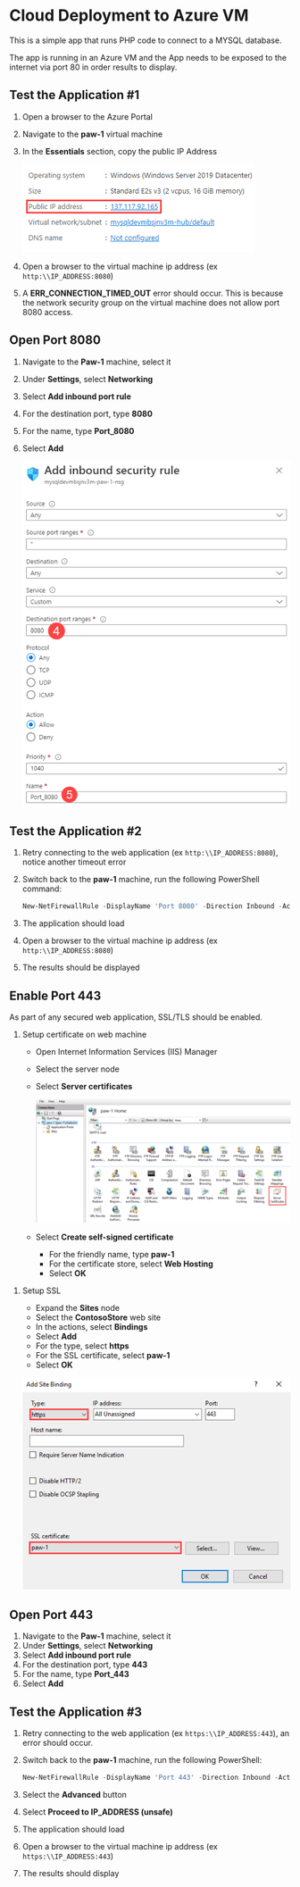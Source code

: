 # Cloud Deployment to Azure VM

This is a simple app that runs PHP code to connect to a MYSQL database.

The app is running in an Azure VM and the App needs to be exposed to the internet via port 80 in order results to display.

## Test the Application #1

1. Open a browser to the Azure Portal
2. Navigate to the **paw-1** virtual machine
3. In the **Essentials** section, copy the public IP Address

   ![This image demonstrates the VM IP address in the Overview tab.](./media/vm-ip-address.png "VM IP address")

4. Open a browser to the virtual machine ip address (ex `http:\\IP_ADDRESS:8080`)
5. A **ERR_CONNECTION_TIMED_OUT** error should occur.  This is because the network security group on the virtual machine does not allow port 8080 access.

## Open Port 8080

1. Navigate to the **Paw-1** machine, select it
2. Under **Settings**, select **Networking**
3. Select **Add inbound port rule**
4. For the destination port, type **8080**
5. For the name, type **Port_8080**
6. Select **Add**

   ![This image demonstrates the added inbound security rule.](./media/nsg-rule.png "New inbound security rule")

## Test the Application #2

1. Retry connecting to the web application (ex `http:\\IP_ADDRESS:8080`), notice another timeout error
2. Switch back to the **paw-1** machine, run the following PowerShell command:

   ```PowerShell
   New-NetFirewallRule -DisplayName 'Port 8080' -Direction Inbound -Action Allow -Protocol TCP -LocalPort 8080
   ```

3. The application should load
4. Open a browser to the virtual machine ip address (ex `http:\\IP_ADDRESS:8080`)
5. The results should be displayed

## Enable Port 443

As part of any secured web application, SSL/TLS should be enabled.

1. Setup certificate on web machine
   - Open Internet Information Services (IIS) Manager
   - Select the server node
   - Select **Server certificates**

      ![This image demonstrates the Server Certificates tab in IIS Manager.](./media/server-certificates-iis-manager.png "Server Certificates in IIS Manager")

   - Select **Create self-signed certificate**
     - For the friendly name, type **paw-1**
     - For the certificate store, select **Web Hosting**
     - Select **OK**
<!--
   - For the friendly name, type **paw-1**
   - For the certificate store, select **Web Hosting**
   - For Common name, type **PHP Dev**
   - For Organization, type **PHP Dev**
   - For Organizational unit, type **Dev**
   - For City/locality, type **Redmond**
   - For State/province, type **WA**
   - Click **Next**
-->
1. Setup SSL
   - Expand the **Sites** node
   - Select the **ContosoStore** web site
   - In the actions, select **Bindings**
   - Select **Add**
   - For the type, select **https**
   - For the SSL certificate, select **paw-1**
   - Select **OK**

   ![This image demonstrates an HTTPS binding in IIS.](./media/site-binding-iis.png "IIS HTTPS binding")

## Open Port 443

1. Navigate to the **Paw-1** machine, select it
2. Under **Settings**, select **Networking**
3. Select **Add inbound port rule**
4. For the destination port, type **443**
5. For the name, type **Port_443**
6. Select **Add**

## Test the Application #3

1. Retry connecting to the web application (ex `https:\\IP_ADDRESS:443`), an error should occur.
2. Switch back to the **paw-1** machine, run the following PowerShell:

   ```PowerShell
   New-NetFirewallRule -DisplayName 'Port 443' -Direction Inbound -Action Allow -Protocol TCP -LocalPort 443
   ```

3. Select the **Advanced** button
4. Select **Proceed to IP_ADDRESS (unsafe)**
5. The application should load
6. Open a browser to the virtual machine ip address (ex `https:\\IP_ADDRESS:443`)
7. The results should display
